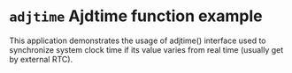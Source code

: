 # `adjtime` Ajdtime function example

This application demonstrates the usage of adjtime() interface used to
synchronize system clock time if its value varies from real time
(usually get by external RTC).
